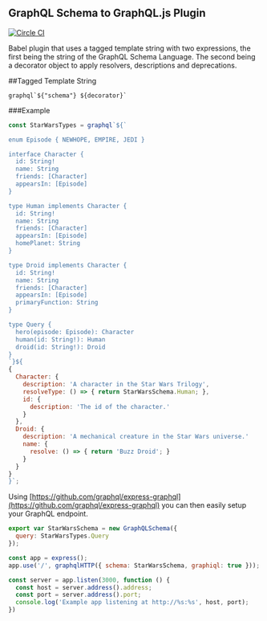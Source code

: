 ## GraphQL Schema to GraphQL.js Plugin
[![Circle CI](https://circleci.com/gh/jonsharratt/babel-plugin-graphql-js/tree/master.svg?style=svg)](https://circleci.com/gh/jonsharratt/babel-plugin-graphql-js/tree/master)

Babel plugin that uses a tagged template string with two expressions, the first being the string of the GraphQL Schema Language.  The second being a decorator object to apply resolvers, descriptions and deprecations.

##Tagged Template String
```
graphql`${"schema"} ${decorator}`
```

###Example
```js
const StarWarsTypes = graphql`${`

enum Episode { NEWHOPE, EMPIRE, JEDI }

interface Character {
  id: String!
  name: String
  friends: [Character]
  appearsIn: [Episode]
}

type Human implements Character {
  id: String!
  name: String
  friends: [Character]
  appearsIn: [Episode]
  homePlanet: String
}

type Droid implements Character {
  id: String!
  name: String
  friends: [Character]
  appearsIn: [Episode]
  primaryFunction: String
}

type Query {
  hero(episode: Episode): Character
  human(id: String!): Human
  droid(id: String!): Droid
}
`}${
{
  Character: {
    description: 'A character in the Star Wars Trilogy',
    resolveType: () => { return StarWarsSchema.Human; },
    id: {
      description: 'The id of the character.'
    }
  },
  Droid: {
    description: 'A mechanical creature in the Star Wars universe.'
    name: {
      resolve: () => { return 'Buzz Droid'; }
    }
  }
}
}`;
```

Using [https://github.com/graphql/express-graphql](https://github.com/graphql/express-graphql) you can then easily setup your GraphQL endpoint.

```js
export var StarWarsSchema = new GraphQLSchema({
  query: StarWarsTypes.Query
});

const app = express();
app.use('/', graphqlHTTP({ schema: StarWarsSchema, graphiql: true }));

const server = app.listen(3000, function () {
  const host = server.address().address;
  const port = server.address().port;
  console.log('Example app listening at http://%s:%s', host, port);
})
```

